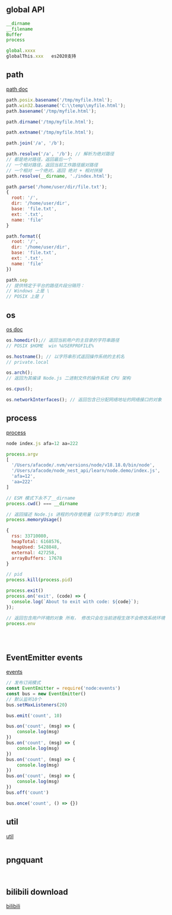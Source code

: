 ## global API

```js
__dirname
__filename
Buffer
process

global.xxxx
globalThis.xxx   es2020支持
```



## path

[path doc](https://nodejs.cn/api/path.html)

```js
path.posix.basename('/tmp/myfile.html');
path.win32.basename('C:\\temp\\myfile.html');
path.basename('/tmp/myfile.html');

path.dirname('/tmp/myfile.html');

path.extname('/tmp/myfile.html');

path.join('/a', '/b');

path.resolve('/a', '/b'); // 解析为绝对路径 
// 都是绝对路径，返回最后一个
// 一个相对路径，返回当前工作路径据对路径
// 一个相对 一个绝对。返回 绝对 + 相对拼接
path.resolve(__dirname, './index.html');

path.parse('/home/user/dir/file.txt');
{ 
  root: '/',
  dir: '/home/user/dir',
  base: 'file.txt',
  ext: '.txt',
  name: 'file' 
} 

path.format({ 
  root: '/',
  dir: '/home/user/dir',
  base: 'file.txt',
  ext: '.txt',
  name: 'file' 
})

path.sep
// 提供特定于平台的路径片段分隔符：
// Windows 上是 \
// POSIX 上是 /

```

## os

[os doc](https://nodejs.cn/api/os.html)

```js
os.homedir();// 返回当前用户的主目录的字符串路径
// POSIX $HOME  win %USERPROFILE%

os.hostname(); // 以字符串形式返回操作系统的主机名
// private.local

os.arch();
// 返回为其编译 Node.js 二进制文件的操作系统 CPU 架构

os.cpus();

os.networkInterfaces(); // 返回包含已分配网络地址的网络接口的对象

```

## process

[process](https://nodejs.cn/api/process.html)

```js
node index.js afa=12 aa=222

process.argv
[
  '/Users/afacode/.nvm/versions/node/v18.18.0/bin/node',
  '/Users/afacode/node_nest_api/learn/node.demo/index.js',
  'afa=12',
  'aa=222'
]

// ESM 模式下永不了__dirname
process.cwd() === __dirname

// 返回描述 Node.js 进程的内存使用量（以字节为单位）的对象
process.memoryUsage()

{
  rss: 33710080,
  heapTotal: 6168576,
  heapUsed: 5428848,
  external: 427258,
  arrayBuffers: 17678
}

// pid 
process.kill(process.pid)

process.exit()
process.on('exit', (code) => {
  console.log(`About to exit with code: ${code}`);
});

// 返回包含用户环境的对象 所有， 修改只会在当前进程生效不会修改系统环境
process.env





```

## EventEmitter events

[events](https://nodejs.cn/api/events.html)

```js
// 发布订阅模式
const EventEmitter = require('node:events')
const bus = new EventEmitter()
// 默认监听10个
bus.setMaxListeners(20)

bus.emit('count', 10)

bus.on('count', (msg) => {
    console.log(msg)
})
bus.on('count', (msg) => {
    console.log(msg)
})
bus.on('count', (msg) => {
    console.log(msg)
})
bus.on('count', (msg) => {
    console.log(msg)
})
bus.off('count')

bus.once('count', () => {})
```

## util

[util](https://nodejs.cn/api/util.html)

```js

```



## pngquant

```js



```





## bilibili download
[bilibili](https://github.com/Youky1/bilibili-save-nodejs.git)
